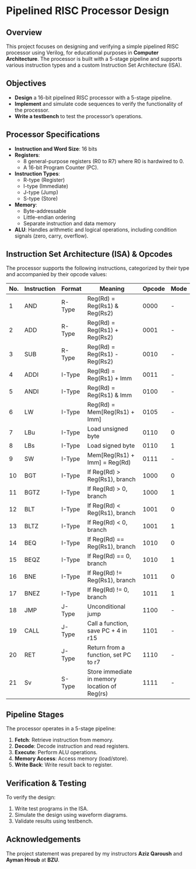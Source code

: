 # Pipelined RISC Processor Design

## Overview
This project focuses on designing and verifying a simple pipelined RISC processor using Verilog, for educational purposes in **Computer Architecture**. The processor is built with a 5-stage pipeline and supports various instruction types and a custom Instruction Set Architecture (ISA).

## Objectives
- **Design** a 16-bit pipelined RISC processor with a 5-stage pipeline.
- **Implement** and simulate code sequences to verify the functionality of the processor.
- **Write a testbench** to test the processor’s operations.

## Processor Specifications
- **Instruction and Word Size**: 16 bits
- **Registers**: 
  - 8 general-purpose registers (R0 to R7) where R0 is hardwired to 0.
  - A 16-bit Program Counter (PC).
- **Instruction Types**:
  - R-type (Register)
  - I-type (Immediate)
  - J-type (Jump)
  - S-type (Store)
- **Memory**:
  - Byte-addressable
  - Little-endian ordering
  - Separate instruction and data memory
- **ALU**: Handles arithmetic and logical operations, including condition signals (zero, carry, overflow).

## Instruction Set Architecture (ISA) & Opcodes
The processor supports the following instructions, categorized by their type and accompanied by their opcode values:

| No. | Instruction | Format  | Meaning                                          | Opcode | Mode |
|-----|-------------|---------|--------------------------------------------------|--------|------|
| 1   | AND         | R-Type  | Reg(Rd) = Reg(Rs1) & Reg(Rs2)                    | 0000   | -    |
| 2   | ADD         | R-Type  | Reg(Rd) = Reg(Rs1) + Reg(Rs2)                    | 0001   | -    |
| 3   | SUB         | R-Type  | Reg(Rd) = Reg(Rs1) - Reg(Rs2)                    | 0010   | -    |
| 4   | ADDI        | I-Type  | Reg(Rd) = Reg(Rs1) + Imm                         | 0011   | -    |
| 5   | ANDI        | I-Type  | Reg(Rd) = Reg(Rs1) & Imm                         | 0100   | -    |
| 6   | LW          | I-Type  | Reg(Rd) = Mem[Reg(Rs1) + Imm]                    | 0105   | -    |
| 7   | LBu         | I-Type  | Load unsigned byte                               | 0110   | 0    |
| 8   | LBs         | I-Type  | Load signed byte                                 | 0110   | 1    |
| 9   | SW          | I-Type  | Mem[Reg(Rs1) + Imm] = Reg(Rd)                    | 0111   | -    |
| 10  | BGT         | I-Type  | If Reg(Rd) > Reg(Rs1), branch                    | 1000   | 0    |
| 11  | BGTZ        | I-Type  | If Reg(Rd) > 0, branch                           | 1000   | 1    |
| 12  | BLT         | I-Type  | If Reg(Rd) < Reg(Rs1), branch                    | 1001   | 0    |
| 13  | BLTZ        | I-Type  | If Reg(Rd) < 0, branch                           | 1001   | 1    |
| 14  | BEQ         | I-Type  | If Reg(Rd) == Reg(Rs1), branch                   | 1010   | 0    |
| 15  | BEQZ        | I-Type  | If Reg(Rd) == 0, branch                          | 1010   | 1    |
| 16  | BNE         | I-Type  | If Reg(Rd) != Reg(Rs1), branch                   | 1011   | 0    |
| 17  | BNEZ        | I-Type  | If Reg(Rd) != 0, branch                          | 1011   | 1    |
| 18  | JMP         | J-Type  | Unconditional jump                               | 1100   | -    |
| 19  | CALL        | J-Type  | Call a function, save PC + 4 in r15               | 1101   | -    |
| 20  | RET         | J-Type  | Return from a function, set PC to r7              | 1110   | -    |
| 21  | Sv          | S-Type  | Store immediate in memory location of Reg(rs)    | 1111   | -    |

## Pipeline Stages
The processor operates in a 5-stage pipeline:
1. **Fetch**: Retrieve instruction from memory.
2. **Decode**: Decode instruction and read registers.
3. **Execute**: Perform ALU operations.
4. **Memory Access**: Access memory (load/store).
5. **Write Back**: Write result back to register.

## Verification & Testing
To verify the design:
1. Write test programs in the ISA.
2. Simulate the design using waveform diagrams.
3. Validate results using testbench.

## Acknowledgements
The project statement was prepared by my instructors **Aziz Qaroush** and **Ayman Hroub** at **BZU**.

